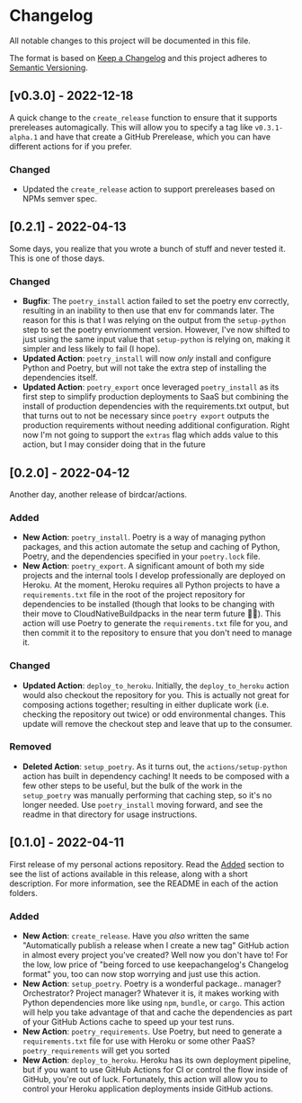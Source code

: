 # Changelog

All notable changes to this project will be documented in this file.

The format is based on [Keep a Changelog](http://keepachangelog.com/)
and this project adheres to [Semantic Versioning](http://semver.org/).

## [v0.3.0] - 2022-12-18

A quick change to the `create_release` function to ensure that it supports prereleases automagically. This will allow you to specify a tag like `v0.3.1-alpha.1` and have that create a GitHub Prerelease, which you can have different actions for if you prefer.

### Changed

- Updated the `create_release` action to support prereleases based on NPMs semver spec.

## [0.2.1] - 2022-04-13

Some days, you realize that you wrote a bunch of stuff and never tested it. This is one of those days.

### Changed

- **Bugfix**: The `poetry_install` action failed to set the poetry env correctly, resulting in an inability to then use that env for commands later. The reason for this is that I was relying on the output from the `setup-python` step to set the poetry envrionment version. However, I've now shifted to just using the same input value that `setup-python` is relying on, making it simpler and less likely to fail (I hope).
- **Updated Action**: `poetry_install` will now _only_ install and configure Python and Poetry, but will not take the extra step of installing the dependencies itself.
- **Updated Action**: `poetry_export` once leveraged `poetry_install` as its first step to simplify production deployments to SaaS but combining the install of production dependencies with the requirements.txt output, but that turns out to not be necessary since `poetry export` outputs the production requirements without needing additional configuration. Right now I'm not going to support the `extras` flag which adds value to this action, but I may consider doing that in the future

## [0.2.0] - 2022-04-12

Another day, another release of birdcar/actions.

### Added
- **New Action**: `poetry_install`. Poetry is a way of managing python packages, and this action automate the setup and caching of Python, Poetry, and the dependencies specified in your `poetry.lock` file.
- **New Action**: `poetry_export`. A significant amount of both my side projects and the internal tools I develop professionally are deployed on Heroku. At the moment, Heroku requires all Python projects to have a `requirements.txt` file in the root of the project repository for dependencies to be installed (though that looks to be changing with their move to CloudNativeBuildpacks in the near term future 🤞🏽). This action will use Poetry to generate the `requirements.txt` file for you, and then commit it to the repository to ensure that you don't need to manage it.

### Changed
- **Updated Action**: `deploy_to_heroku`. Initially, the `deploy_to_heroku` action would also checkout the repository for you. This is actually not great for composing actions together; resulting in either duplicate work (i.e. checking the repository out twice) or odd environmental changes. This update will remove the checkout step and leave that up to the consumer.

### Removed
- **Deleted Action**: `setup_poetry`. As it turns out, the `actions/setup-python` action has built in dependency caching! It needs to be composed with a few other steps to be useful, but the bulk of the work in the `setup_poetry` was manually performing that caching step, so it's no longer needed. Use `poetry_install` moving forward, and see the readme in that directory for usage instructions.

## [0.1.0] - 2022-04-11

First release of my personal actions repository. Read the [Added](#added) section to see the list of actions available in this release, along with a short description. For more information, see the README in each of the action folders.

### Added
- **New Action**: `create_release`. Have you _also_ written the same "Automatically publish a release when I create a new tag" GitHub action in almost every project you've created? Well now you don't have to! For the low, low price of "being forced to use keepachangelog's Changelog format" you, too can now stop worrying and just use this action.
- **New Action**: `setup_poetry`. Poetry is a wonderful package.. manager? Orchestrator? Project manager? Whatever it is, it makes working with Python dependencies more like using `npm`, `bundle`, or `cargo`. This action will help you take advantage of that and cache the dependencies as part of your GitHub Actions cache to speed up your test runs.
- **New Action**: `poetry_requirements`. Use Poetry, but need to generate a `requirements.txt` file for use with Heroku or some other PaaS? `poetry_requirements` will get you sorted
- **New Action**: `deploy_to_heroku`. Heroku has its own deployment pipeline, but if you want to use GitHub Actions for CI or control the flow inside of GitHub, you're out of luck. Fortunately, this action will allow you to control your Heroku application deployments inside GitHub actions.
